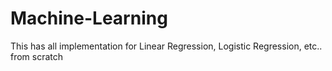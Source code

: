 # Machine-Learning
This has all implementation for Linear Regression, Logistic Regression, etc.. from scratch
